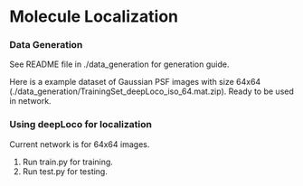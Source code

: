 # Molecule Localization

### Data Generation ###
See README file in ./data_generation for generation guide.

Here is a example dataset of Gaussian PSF images with size 64x64 (./data_generation/TrainingSet_deepLoco_iso_64.mat.zip). Ready to be used in network.
### Using deepLoco for localization ###
Current network is for 64x64 images.
1. Run train.py for training.
2. Run test.py for testing.
